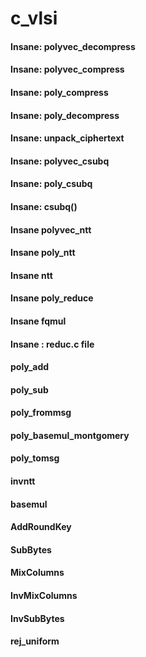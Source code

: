 # c_vlsi
#### Insane: polyvec_decompress
#### Insane: polyvec_compress
#### Insane: poly_compress
#### Insane: poly_decompress
#### Insane: unpack_ciphertext
#### Insane: polyvec_csubq
#### Insane: poly_csubq
#### Insane: csubq()
#### Insane polyvec_ntt
#### Insane poly_ntt
#### Insane ntt
#### Insane poly_reduce 
#### Insane fqmul
#### Insane : reduc.c file
#### poly_add
#### poly_sub
#### poly_frommsg
#### poly_basemul_montgomery
#### poly_tomsg
#### invntt
#### basemul
#### AddRoundKey
#### SubBytes
#### MixColumns
#### InvMixColumns
#### InvSubBytes
#### rej_uniform
